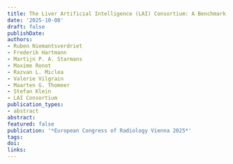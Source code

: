 ```yaml
---
title: The Liver Artificial Intelligence (LAI) Consortium: A Benchmark Dataset and Optimised Machine Learning Methods for MRI-based Diagnosis of Solid-appearing Liver Lesions
date: '2025-10-08'
draft: false
publishDate:
authors:
- Ruben Niemantsverdriet
- Frederik Hartmann
- Martijn P. A. Starmans
- Maxime Ronot
- Razvan L. Miclea
- Valerie Vilgrain
- Maarten G. Thomeer
- Stefan Klein
- LAI Consortium
publication_types:
- abstract
abstract: 
featured: false
publication: '*European Congress of Radiology Vienna 2025*'
tags:
doi: 
links:
---
```


